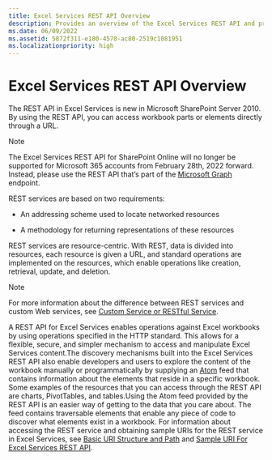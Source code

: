 ```yaml
---
title: Excel Services REST API Overview
description: Provides an overview of the Excel Services REST API and provides a link to an article about the Microsoft Graph REST API endpoint.
ms.date: 06/09/2022
ms.assetid: 5872f311-e180-4578-ac80-2519c1081951
ms.localizationpriority: high
---
```



# Excel Services REST API Overview

The REST API in Excel Services is new in Microsoft SharePoint Server 2010. By using the REST API, you can access workbook parts or elements directly through a URL.
  
> [!NOTE]
> The Excel Services REST API for SharePoint Online will no longer be supported for Microsoft 365 accounts from February 28th, 2022 forward. Instead, please use the REST API that’s part of the  [Microsoft Graph](http://graph.microsoft.io/docs/api-reference/v1.0/resources/excel) endpoint.
  
    
    


REST services are based on two requirements:
  
    
    


- An addressing scheme used to locate networked resources
    
  
- A methodology for returning representations of these resources
    
  
REST services are resource-centric. With REST, data is divided into resources, each resource is given a URL, and standard operations are implemented on the resources, which enable operations like creation, retrieval, update, and deletion. 

> [!NOTE]
> For more information about the difference between REST services and custom Web services, see  [Custom Service or RESTful Service](https://msdn.microsoft.com/magazine/dd882522.aspx). 
  
    
    

A REST API for Excel Services enables operations against Excel workbooks by using operations specified in the HTTP standard. This allows for a flexible, secure, and simpler mechanism to access and manipulate Excel Services content.The discovery mechanisms built into the Excel Services REST API also enable developers and users to explore the content of the workbook manually or programmatically by supplying an  [Atom](http://tools.ietf.org/html/rfc4287) feed that contains information about the elements that reside in a specific workbook. Some examples of the resources that you can access through the REST API are charts, PivotTables, and tables.Using the Atom feed provided by the REST API is an easier way of getting to the data that you care about. The feed contains traversable elements that enable any piece of code to discover what elements exist in a workbook. For information about accessing the REST service and obtaining sample URIs for the REST service in Excel Services, see  [Basic URI Structure and Path](basic-uri-structure-and-path.md) and [Sample URI For Excel Services REST API](sample-uri-for-excel-services-rest-api.md).
